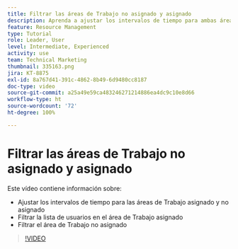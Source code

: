 ```yaml
---
title: Filtrar las áreas de Trabajo no asignado y asignado
description: Aprenda a ajustar los intervalos de tiempo para ambas áreas, filtrar la lista de usuarios en el área de Trabajo asignado y filtrar el área de Trabajo no asignado.
feature: Resource Management
type: Tutorial
role: Leader, User
level: Intermediate, Experienced
activity: use
team: Technical Marketing
thumbnail: 335163.png
jira: KT-8875
exl-id: 8a767d41-391c-4862-8b49-6d9480cc8187
doc-type: video
source-git-commit: a25a49e59ca483246271214886ea4dc9c10e8d66
workflow-type: ht
source-wordcount: '72'
ht-degree: 100%

---
```


# Filtrar las áreas de Trabajo no asignado y asignado

Este vídeo contiene información sobre:

* Ajustar los intervalos de tiempo para las áreas de Trabajo asignado y no asignado
* Filtrar la lista de usuarios en el área de Trabajo asignado
* Filtrar el área de Trabajo no asignado

>[!VIDEO](https://video.tv.adobe.com/v/335163/?quality=12&learn=on)
